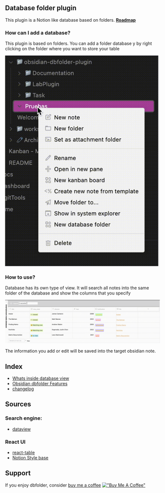 ## Database folder plugin
This plugin is a Notion like database based on folders.
**[Roadmap](https://github.com/RafaelGB/obsidian-db-folder/projects/1)**
### How can I add a database?
This plugin is based on folders. You can add a folder database y by right clicking on the folder where you want to store your table

![AddDatabase.gif](docs/resources/AddDatabase.gif)

### How to use?
Database has its own type of view. It will search all notes into the same folder of the database and show the columns that you specify

![TablePresentation.gif](docs/resources/TablePresentation.gif)

The information you add or edit will be saved into the target obsidian note.

## Index
- [Whats inside database view](docs/docs/Whats%20inside%20database%20view.md)
- [Obsidian dbfolder Features](docs/docs/Obsidian%20dbfolder%20Features.md)
- [changelog](docs/changelog.md)

## Sources
### Search engine:
- [dataview](https://github.com/blacksmithgu/obsidian-dataview)

### React UI
- [react-table](https://github.com/TanStack/react-table)
- [Notion Style base](https://github.com/archit-p/editable-react-table)

## Support
If you enjoy dbfolder, consider [buy me a coffee](https://www.buymeacoffee.com/5tsytn22v9Z)
[!["Buy Me A Coffee"](https://www.buymeacoffee.com/assets/img/custom_images/orange_img.png)](https://www.buymeacoffee.com/5tsytn22v9Z)